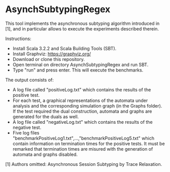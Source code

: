 # AsynchSubtypingRegex
This tool implements the asynchronous subtyping algorithm introduced in [1], and in particular allows to execute the experiments described therein.

Instructions:
- Install Scala 3.2.2 and Scala Building Tools (SBT).
- Install Graphviz: https://graphviz.org/
- Download or clone this repository.
- Open terminal on directory AsynchSubtypingRegex and run SBT.
- Type "run" and press enter. This will execute the benchmarks.

The output consists of:
- A log file called "positiveLog.txt" which contains the results of the positive test.
- For each test, a graphical representations of the automata under analysis and the corresponding simulation graph (in the Graphs folder). If the test required the dual construction, automata and graphs are generated for the duals as well. 
- A log file called "negativeLog.txt" which contains the results of the negative test.
- Five log files "benchmarkPositiveLog1.txt",...,"benchmarkPositiveLog5.txt" which contain information on termination times for the positive tests. It must be remarked that termination times are misured with the generation of automata and graphs disabled. 

[1] Authors omitted: Asynchronous Session Subtyping by Trace Relaxation.
